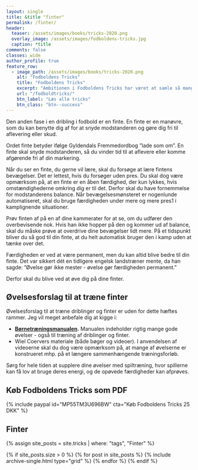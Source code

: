 ```yaml
---
layout: single
title: &title "finter"
permalink: /finter/
header:
  teaser: /assets/images/books/tricks-2020.png
  overlay_image: /assets/images/fodboldens-tricks.jpg
  caption: *title
comments: false
classes: wide
author_profile: true
feature_row:
  - image_path: /assets/images/books/tricks-2020.png
    alt: "Fodboldens Tricks"
    title: "Fodboldens Tricks"
    excerpt: "Ambitionen i Fodboldens Tricks har været at samle så mange tricks, driblinger, finter, finurlige spark som overhovedet muligt. Der er masser at gå i gang med."
    url: "/fodboldtricks/"
    btn_label: "Læs alle tricks"
    btn_class: "btn--success"
---
```


Den anden fase i en dribling i fodbold er en finte. En finte er en manøvre, som du kan benytte dig af for at snyde modstanderen og gøre dig fri til aflevering eller skud.

Ordet finte betyder ifølge Gyldendals Fremmedordbog ”lade som om”. En finte skal snyde modstanderen, så du vinder tid til at aflevere eller komme afgørende fri af din markering.

Når du ser en finte, du gerne vil lære, skal du forsøge at lære fintens bevægelser. Det er lettest, hvis du forsøger uden pres. Du skal dog være opmærksom på, at en finte er en åben færdighed, der kun lykkes, hvis omstændighederne omkring dig er til det. Derfor skal du have fornemmelse for modstanderens balance. Når bevægelsesmønsteret er nogenlunde automatiseret, skal du bruge færdigheden under mere og mere pres1 i kamplignende situationer.

Prøv finten af på en af dine kammerater for at se, om du udfører den overbevisende nok. Hvis han ikke hopper på den og kommer ud af balance, skal du måske prøve at overdrive dine bevægelser lidt mere. På et tidspunkt bliver du så god til din finte, at du helt automatisk bruger den i kamp uden at tænke over det.

Færdigheden er ved at være permanent, men du kan altid blive bedre til din finte. Det var sikkert dét en tidligere engelsk landstræner mente, da han sagde: ”Øvelse gør ikke mester - øvelse gør færdigheden permanent.”

Derfor skal du blive ved at øve dig på dine finter.

## Øvelsesforslag til at træne finter

Øvelsesforslag til at træne driblinger og finter er uden for dette hæftes rammer. Jeg vil meget anbefale dig at kigge i:

- **[Børnetræningsmanualen](/bornetraeningsmanualen/).** Manualen indeholder rigtig mange gode øvelser - også til træning af driblinger og finter.
- Wiel Coervers materiale (både bøger og videoer). I anvendelsen af videoerne skal du dog være opmærksom på, at mange af øvelserne er konstrueret mhp. på et længere sammenhængende træningsforløb.

Sørg for hele tiden at supplere dine øvelser med spiltræning, hvor spillerne kan få lov at bruge deres energi, og de opøvede færdigheder kan afprøves.

## Køb Fodboldens Tricks som PDF

{% include paypal id="MP55TM3U696BW" cta="Køb Fodboldens Tricks 25 DKK" %}

## Finter

{% assign site_posts = site.tricks | where: "tags", "Finter" %}

<div class="grid__wrapper">
{% if site_posts.size > 0 %}
  {% for post in site_posts %}
    {% include archive-single.html type="grid" %}
  {% endfor %}
{% endif %}
</div>
